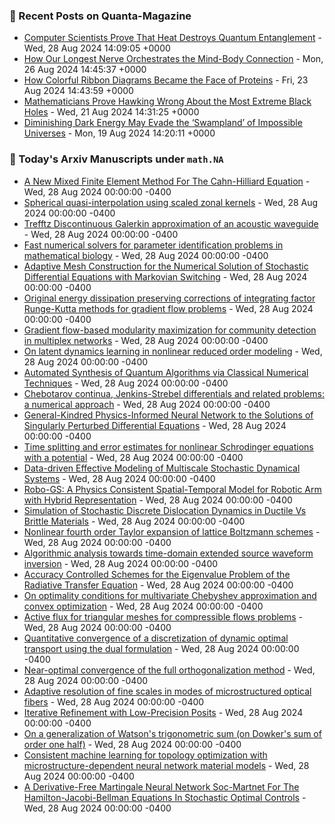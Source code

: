 ### 📝 Recent Posts on Quanta-Magazine
<!-- quanta starts -->
* <a href="https://www.quantamagazine.org/computer-scientists-prove-that-heat-destroys-entanglement-20240828/">Computer Scientists Prove That Heat Destroys Quantum Entanglement</a> - Wed, 28 Aug 2024 14:09:05 +0000
* <a href="https://www.quantamagazine.org/how-our-longest-nerve-orchestrates-the-mind-body-connection-20240826/">How Our Longest Nerve Orchestrates the Mind-Body Connection</a> - Mon, 26 Aug 2024 14:45:37 +0000
* <a href="https://www.quantamagazine.org/how-colorful-ribbon-diagrams-became-the-face-of-proteins-20240823/">How Colorful Ribbon Diagrams Became the Face of Proteins</a> - Fri, 23 Aug 2024 14:43:59 +0000
* <a href="https://www.quantamagazine.org/mathematicians-prove-hawking-wrong-about-extremal-black-holes-20240821/">Mathematicians Prove Hawking Wrong About the Most Extreme Black Holes</a> - Wed, 21 Aug 2024 14:31:25 +0000
* <a href="https://www.quantamagazine.org/waning-dark-energy-may-evade-swampland-of-impossible-universes-20240819/">Diminishing Dark Energy May Evade the ‘Swampland’ of Impossible Universes</a> - Mon, 19 Aug 2024 14:20:11 +0000
<!-- quanta ends -->

### 📝 Today's Arxiv Manuscripts under ``math.NA``
<!-- arxiv-math-na starts -->
* <a href="https://arxiv.org/abs/2408.14745">A New Mixed Finite Element Method For The Cahn-Hilliard Equation</a> - Wed, 28 Aug 2024 00:00:00 -0400
* <a href="https://arxiv.org/abs/2408.14803">Spherical quasi-interpolation using scaled zonal kernels</a> - Wed, 28 Aug 2024 00:00:00 -0400
* <a href="https://arxiv.org/abs/2408.14833">Trefftz Discontinuous Galerkin approximation of an acoustic waveguide</a> - Wed, 28 Aug 2024 00:00:00 -0400
* <a href="https://arxiv.org/abs/2408.14926">Fast numerical solvers for parameter identification problems in mathematical biology</a> - Wed, 28 Aug 2024 00:00:00 -0400
* <a href="https://arxiv.org/abs/2408.14931">Adaptive Mesh Construction for the Numerical Solution of Stochastic Differential Equations with Markovian Switching</a> - Wed, 28 Aug 2024 00:00:00 -0400
* <a href="https://arxiv.org/abs/2408.14984">Original energy dissipation preserving corrections of integrating factor Runge-Kutta methods for gradient flow problems</a> - Wed, 28 Aug 2024 00:00:00 -0400
* <a href="https://arxiv.org/abs/2408.15003">Gradient flow-based modularity maximization for community detection in multiplex networks</a> - Wed, 28 Aug 2024 00:00:00 -0400
* <a href="https://arxiv.org/abs/2408.15183">On latent dynamics learning in nonlinear reduced order modeling</a> - Wed, 28 Aug 2024 00:00:00 -0400
* <a href="https://arxiv.org/abs/2408.15225">Automated Synthesis of Quantum Algorithms via Classical Numerical Techniques</a> - Wed, 28 Aug 2024 00:00:00 -0400
* <a href="https://arxiv.org/abs/2408.15234">Chebotarov continua, Jenkins-Strebel differentials and related problems: a numerical approach</a> - Wed, 28 Aug 2024 00:00:00 -0400
* <a href="https://arxiv.org/abs/2408.14734">General-Kindred Physics-Informed Neural Network to the Solutions of Singularly Perturbed Differential Equations</a> - Wed, 28 Aug 2024 00:00:00 -0400
* <a href="https://arxiv.org/abs/2408.14816">Time splitting and error estimates for nonlinear Schrodinger equations with a potential</a> - Wed, 28 Aug 2024 00:00:00 -0400
* <a href="https://arxiv.org/abs/2408.14821">Data-driven Effective Modeling of Multiscale Stochastic Dynamical Systems</a> - Wed, 28 Aug 2024 00:00:00 -0400
* <a href="https://arxiv.org/abs/2408.14873">Robo-GS: A Physics Consistent Spatial-Temporal Model for Robotic Arm with Hybrid Representation</a> - Wed, 28 Aug 2024 00:00:00 -0400
* <a href="https://arxiv.org/abs/2408.15157">Simulation of Stochastic Discrete Dislocation Dynamics in Ductile Vs Brittle Materials</a> - Wed, 28 Aug 2024 00:00:00 -0400
* <a href="https://arxiv.org/abs/1903.12417">Nonlinear fourth order Taylor expansion of lattice Boltzmann schemes</a> - Wed, 28 Aug 2024 00:00:00 -0400
* <a href="https://arxiv.org/abs/2211.06300">Algorithmic analysis towards time-domain extended source waveform inversion</a> - Wed, 28 Aug 2024 00:00:00 -0400
* <a href="https://arxiv.org/abs/2307.07780">Accuracy Controlled Schemes for the Eigenvalue Problem of the Radiative Transfer Equation</a> - Wed, 28 Aug 2024 00:00:00 -0400
* <a href="https://arxiv.org/abs/2310.01851">On optimality conditions for multivariate Chebyshev approximation and convex optimization</a> - Wed, 28 Aug 2024 00:00:00 -0400
* <a href="https://arxiv.org/abs/2312.11271">Active flux for triangular meshes for compressible flows problems</a> - Wed, 28 Aug 2024 00:00:00 -0400
* <a href="https://arxiv.org/abs/2312.12213">Quantitative convergence of a discretization of dynamic optimal transport using the dual formulation</a> - Wed, 28 Aug 2024 00:00:00 -0400
* <a href="https://arxiv.org/abs/2403.07259">Near-optimal convergence of the full orthogonalization method</a> - Wed, 28 Aug 2024 00:00:00 -0400
* <a href="https://arxiv.org/abs/2403.19485">Adaptive resolution of fine scales in modes of microstructured optical fibers</a> - Wed, 28 Aug 2024 00:00:00 -0400
* <a href="https://arxiv.org/abs/2408.13400">Iterative Refinement with Low-Precision Posits</a> - Wed, 28 Aug 2024 00:00:00 -0400
* <a href="https://arxiv.org/abs/2407.19223">On a generalization of Watson's trigonometric sum (on Dowker's sum of order one half)</a> - Wed, 28 Aug 2024 00:00:00 -0400
* <a href="https://arxiv.org/abs/2408.13843">Consistent machine learning for topology optimization with microstructure-dependent neural network material models</a> - Wed, 28 Aug 2024 00:00:00 -0400
* <a href="https://arxiv.org/abs/2408.14395">A Derivative-Free Martingale Neural Network Soc-Martnet For The Hamilton-Jacobi-Bellman Equations In Stochastic Optimal Controls</a> - Wed, 28 Aug 2024 00:00:00 -0400
<!-- arxiv-math-na ends -->
